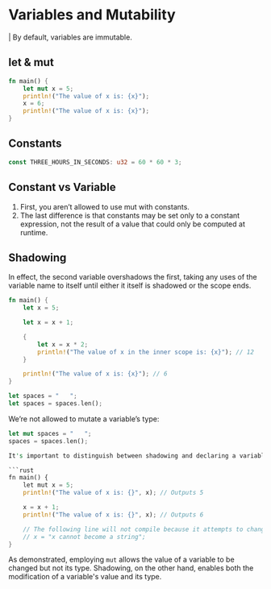 # Variables and Mutability

| By default, variables are immutable.

## let & mut

```rust
fn main() {
    let mut x = 5;
    println!("The value of x is: {x}");
    x = 6;
    println!("The value of x is: {x}");
}
```

## Constants

```rust
const THREE_HOURS_IN_SECONDS: u32 = 60 * 60 * 3;
```

## Constant vs Variable

1. First, you aren’t allowed to use mut with constants.
2. The last difference is that constants may be set only to a constant expression, not the result of a value that could only be computed at runtime.

## Shadowing

In effect, the second variable overshadows the first, taking any uses of the variable name to itself until either it itself is shadowed or the scope ends.

```rust
fn main() {
    let x = 5;

    let x = x + 1;

    {
        let x = x * 2;
        println!("The value of x in the inner scope is: {x}"); // 12
    }

    println!("The value of x is: {x}"); // 6
}
```

```rust
let spaces = "   ";
let spaces = spaces.len();

```

We’re not allowed to mutate a variable’s type:

````rust
let mut spaces = "   ";
spaces = spaces.len();

It's important to distinguish between shadowing and declaring a variable as mutable (using the `mut` keyword) in Rust. When a variable is declared mutable, its value can be modified without redeclaration, but its type cannot be changed:

```rust
fn main() {
    let mut x = 5;
    println!("The value of x is: {}", x); // Outputs 5

    x = x + 1;
    println!("The value of x is: {}", x); // Outputs 6

    // The following line will not compile because it attempts to change the variable's type
    // x = "x cannot become a string";
}
````

As demonstrated, employing `mut` allows the value of a variable to be changed but not its type. Shadowing, on the other hand, enables both the modification of a variable's value and its type.
